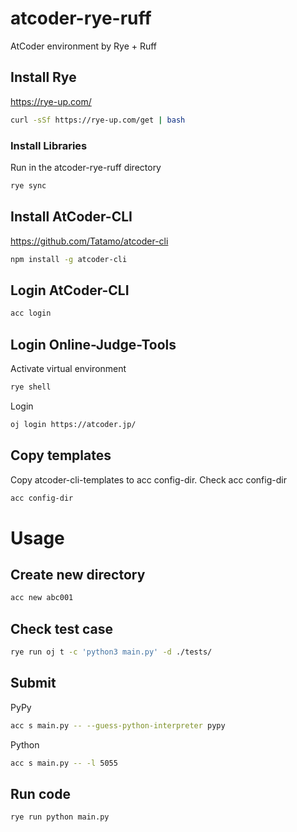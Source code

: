 # atcoder-rye-ruff
AtCoder environment by Rye + Ruff

## Install Rye
https://rye-up.com/
```bash
curl -sSf https://rye-up.com/get | bash
```

### Install Libraries

Run in the atcoder-rye-ruff directory
```bash
rye sync
```

## Install AtCoder-CLI
https://github.com/Tatamo/atcoder-cli

```bash
npm install -g atcoder-cli
```

## Login AtCoder-CLI
```bash
acc login
```

## Login Online-Judge-Tools
Activate virtual environment
```bash
rye shell
```
Login
```bash
oj login https://atcoder.jp/
```

## Copy templates
Copy atcoder-cli-templates to acc config-dir.
Check acc config-dir
```bash
acc config-dir
```

# Usage
## Create new directory
```bash
acc new abc001
```

## Check test case
```bash
rye run oj t -c 'python3 main.py' -d ./tests/
```

## Submit
PyPy
```bash
acc s main.py -- --guess-python-interpreter pypy 
```

Python
```bash
acc s main.py -- -l 5055
```

## Run code
```bash
rye run python main.py
```
